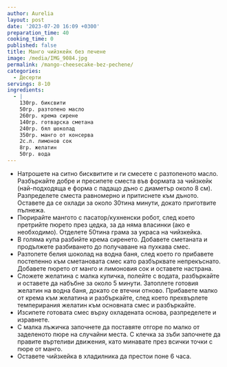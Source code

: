 ```yaml
---
author: Aurelia
layout: post
date: '2023-07-20 16:09 +0300'
preparation_time: 40
cooking_time: 0
published: false
title: Манго чийзкейк без печене
image: /media/IMG_9084.jpg
permalink: /mango-cheesecake-bez-pechene/
categories:
  - Десерти
servings: 8-10
ingredients:
  - |
    130гр. биксвити
    50гр. разтопено масло
    260гр. крема сирене
    140гр. готварска сметана 
    240гр. бял шоколад
    350гр. манго от консерва
    2с.л. лимонов сок
    8гр. желатин
    50гр. вода
---
```

- Натрошете на ситно бисквитите и ги смесете с разтопеното масло. Разбъркайте добре и пресипете сместа във формата за чийзкейк (най-подходяща е форма с падащо дъно с диаметър около 8 см). Разпределете сместа равномерно и притиснете към дъното. Оставете да се охлади за около 30тина минути, докато приготвите пълнежа. 
- Пюрирайте мангото с пасатор/кухненски робот, след което претрийте пюрето през цедка, за да няма власинки (ако е необходимо). Отделете 50тина грама за украса на чийзкейка.
- В голяма купа разбийте крема сиренето. Добавете сметаната и продължете разбиването до получаване на пухкава смес.
- Разтопете белия шоколад на водна баня, след което го прибавете постепенно към сметановата смес като разбърквате непрекъснато. Добавете пюрето от манго и лимоновия сок и оставете настрана.
- Сложете желатина с малка купичка, полейте с водата, разбъркайте и оставете да набъбне за около 5 минути. Затоплете готовия желатин на водна баня, докато се втечни отново. Прибавете малко от крема към желатина и разбъркайте, след което прехвърлете темперирания желатин към основната смес и разбъркайте.
- Изсипете готовата смес върху охладената основа, разпределете и изравнете.
- С малка лъжичка започнете да поставяте отгоре по малко от заделеното пюре на случайни места. С клечка за зъби започнете да правите въртеливи движения, като минавате през всички точки с пюре от манго. 
- Оставете чийзкейка в хладилника да престои поне 6 часа.
